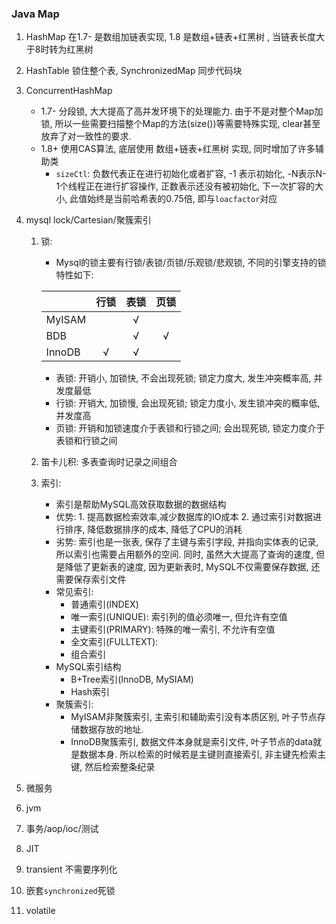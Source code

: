 ### Java Map
1. HashMap 在1.7- 是数组加链表实现, 1.8 是数组+链表+红黑树 , 当链表长度大于8时转为红黑树
2. HashTable 锁住整个表, SynchronizedMap 同步代码块
3. ConcurrentHashMap 
    - 1.7- 分段锁, 大大提高了高并发环境下的处理能力. 由于不是对整个Map加锁, 所以一些需要扫描整个Map的方法(size())等需要特殊实现, clear甚至放弃了对一致性的要求. 
    - 1.8+ 使用CAS算法, 底层使用 数组+链表+红黑树 实现, 同时增加了许多辅助类
        - `sizeCtl`: 负数代表正在进行初始化或者扩容, -1 表示初始化, -N表示N-1个线程正在进行扩容操作, 正数表示还没有被初始化, 下一次扩容的大小, 此值始终是当前哈希表的0.75倍, 即与`loacfactor`对应
2. mysql lock/Cartesian/聚簇索引
    1. 锁:
        - Mysql的锁主要有行锁/表锁/页锁/乐观锁/悲观锁, 不同的引擎支持的锁特性如下:

        ||行锁|表锁|页锁|
        | :-- | :--: | :--: | :--: |
        |MyISAM||√||
        |BDB||√|√|
        |InnoDB|√|√||
        - 表锁: 开销小, 加锁快, 不会出现死锁; 锁定力度大, 发生冲突概率高, 并发度最低
        - 行锁: 开销大, 加锁慢, 会出现死锁; 锁定力度小, 发生锁冲突的概率低, 并发度高
        - 页锁: 开销和加锁速度介于表锁和行锁之间; 会出现死锁, 锁定力度介于表锁和行锁之间
    2. 笛卡儿积: 多表查询时记录之间组合
    3. 索引: 
        - 索引是帮助MySQL高效获取数据的数据结构
        - 优势: 1. 提高数据检索效率,减少数据库的IO成本  2. 通过索引对数据进行排序, 降低数据排序的成本, 降低了CPU的消耗
        - 劣势: 索引也是一张表, 保存了主键与索引字段, 并指向实体表的记录, 所以索引也需要占用额外的空间. 同时, 虽然大大提高了查询的速度, 但是降低了更新表的速度, 因为更新表时, MySQL不仅需要保存数据, 还需要保存索引文件
        - 常见索引: 
            - 普通索引(INDEX)
            - 唯一索引(UNIQUE): 索引列的值必须唯一, 但允许有空值
            - 主键索引(PRIMARY): 特殊的唯一索引, 不允许有空值
            - 全文索引(FULLTEXT):
            - 组合索引
        - MySQL索引结构
             - B+Tree索引(InnoDB, MySIAM)
             - Hash索引
        - 聚簇索引: 
            - MyISAM非聚簇索引, 主索引和辅助索引没有本质区别, 叶子节点存储数据存放的地址.
            - InnoDB聚簇索引, 数据文件本身就是索引文件, 叶子节点的data就是数据本身. 所以检索的时候若是主键则直接索引, 非主键先检索主键, 然后检索整条纪录

3. 微服务
4. jvm
5. 事务/aop/ioc/测试
6. JIT
7. transient 不需要序列化
8. 嵌套`synchronized`死锁
9. volatile